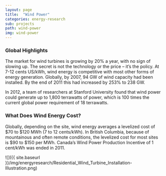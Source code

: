 ```yaml
---
layout: page
title:  "Wind Power"
categories: energy-research
sub: projects
path: wind-power
img: wind-power
---
```


### Global Highlights

The market for wind turbines is growing by 20% a year, with no sign of slowing up. The secret is not the technology or the price – it’s the policy. At 7-12 cents US/kWh, wind energy is competitive with most other forms of energy generation. Globally, by 2007, 94 GW of wind capacity had been installed. By the end of 2011 this had increased by 253% to 238 GW.

In 2012, a team of researchers at Stanford University found that wind power could generate up to 1,800 terrawatts of power, which is 100 times the current global power requirement of 18 terrawatts.

### What Does Wind Energy Cost?

Globally, depending on the site, wind energy averages a levelized cost of $70 to $120 MWh (7 to 12 cents/kWh).  In British Columbia, because of mountainous and often remote conditions, the levelized cost for most sites is $90 to $150 per MWh. Canada’s Wind Power Production Incentive of 1 cent/kWh was ended in 2011.

![]({{ site.baseurl }}/img/energyresearch/Residential_Wind_Turbine_Installation-Illustration.png)


